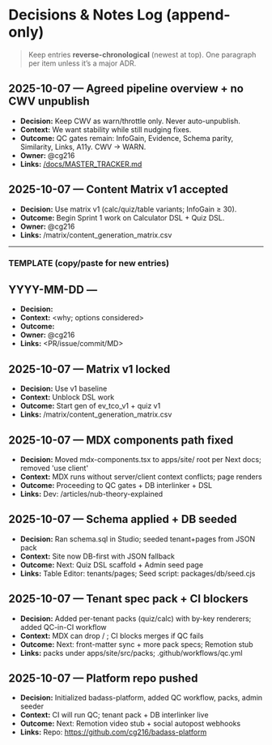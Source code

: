 # Decisions & Notes Log (append-only)

> Keep entries **reverse-chronological** (newest at top). One paragraph per item unless it’s a major ADR.

## 2025-10-07 — Agreed pipeline overview + no CWV unpublish
- **Decision:** Keep CWV as warn/throttle only. Never auto-unpublish.
- **Context:** We want stability while still nudging fixes.
- **Outcome:** QC gates remain: InfoGain, Evidence, Schema parity, Similarity, Links, A11y. CWV -> WARN.
- **Owner:** @cg216
- **Links:** [/docs/MASTER_TRACKER.md](../docs/MASTER_TRACKER.md)

## 2025-10-07 — Content Matrix v1 accepted
- **Decision:** Use matrix v1 (calc/quiz/table variants; InfoGain ≥ 30).
- **Outcome:** Begin Sprint 1 work on Calculator DSL + Quiz DSL.
- **Owner:** @cg216
- **Links:** /matrix/content_generation_matrix.csv

---

### TEMPLATE (copy/paste for new entries)
## YYYY-MM-DD — <Short decision title>
- **Decision:** <what we chose>
- **Context:** <why; options considered>
- **Outcome:** <what changes now>
- **Owner:** @cg216
- **Links:** <PR/issue/commit/MD>

## 2025-10-07 — Matrix v1 locked
- **Decision:** Use v1 baseline
- **Context:** Unblock DSL work
- **Outcome:** Start gen of ev_tco_v1 + quiz v1
- **Links:** /matrix/content_generation_matrix.csv

## 2025-10-07 — MDX components path fixed
- **Decision:** Moved mdx-components.tsx to apps/site/ root per Next docs; removed 'use client'
- **Context:** MDX runs without server/client context conflicts; page renders
- **Outcome:** Proceeding to QC gates + DB interlinker + DSL
- **Links:** Dev: <your Codespaces URL>/articles/nub-theory-explained

## 2025-10-07 — Schema applied + DB seeded
- **Decision:** Ran schema.sql in Studio; seeded tenant+pages from JSON pack
- **Context:** Site now DB-first with JSON fallback
- **Outcome:** Next: Quiz DSL scaffold + Admin seed page
- **Links:** Table Editor: tenants/pages; Seed script: packages/db/seed.cjs

## 2025-10-07 — Tenant spec pack + CI blockers
- **Decision:** Added per-tenant packs (quiz/calc) with by-key renderers; added QC-in-CI workflow
- **Context:** MDX can drop <QuizByKey> / <CalculatorByKey>; CI blocks merges if QC fails
- **Outcome:** Next: front-matter sync + more pack specs; Remotion stub
- **Links:** packs under apps/site/src/packs; .github/workflows/qc.yml

## 2025-10-07 — Platform repo pushed
- **Decision:** Initialized badass-platform, added QC workflow, packs, admin seeder
- **Context:** CI will run QC; tenant pack + DB interlinker live
- **Outcome:** Next: Remotion video stub + social autopost webhooks
- **Links:** Repo: https://github.com/cg216/badass-platform
